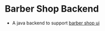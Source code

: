 # Barber Shop Backend
* A java backend to support [barber shop ui](https://github.com/gPinheirop/barber-shop-ui)
